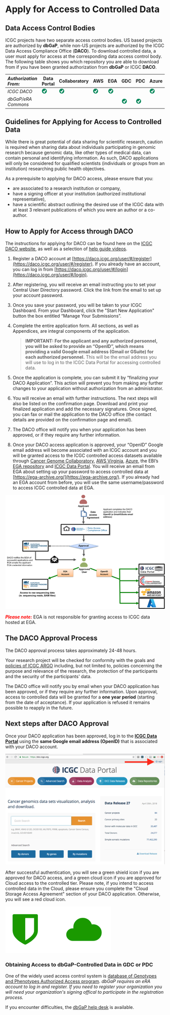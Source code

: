 # Apply for Access to Controlled Data


## Data Access Control Bodies

ICGC projects have two separate access control bodies. US based projects are authorized by **dbGaP**, while non-US projects are authorized by the ICGC Data Access Compliance Office (**DACO**). To download controlled data, a user must apply for access at the corresponding data access control body. The following table shows you which repository you are able to download from if you have been granted authorization from **dbGaP** or ICGC **DACO**.


| *Authorization From:*  | Data Portal | Collaboratory |  AWS |  EGA  | GDC   |  PDC  | Azure |
| :--------------------| ----------- | ------------- | ---- | ----- | ----- | ----- | ----- |
|   *ICGC DACO*	       |  ![checkmark](images/check_mark.png)  | ![checkmark](images/check_mark.png) | ![checkmark](images/check_mark.png) | ![checkmark](images/check_mark.png) |       |       | ![checkmark](images/check_mark.png) |
|   *dbGaP/eRA Commons*  |             |               |      |       | ![checkmark](images/check_mark.png)  | ![checkmark](images/check_mark.png) | |


## Guidelines for Applying for Access to Controlled Data

While there is great potential of data sharing for scientific research, caution is required when sharing data about individuals participating in genomic research because genomic data, like other types of medical data, can contain personal and identifying information. As such, DACO applications will only be considered for qualified scientists (individuals or groups from an institution) researching public health objectives.

As a prerequisite to applying for DACO access, please ensure that you:

- are associated to a research institution or company,
- have a signing officer at your institution (authorized institutional representative),
- have a scientific abstract outlining the desired use of the ICGC data with at least 3 relevant publications of which you were an author or a co-author.

## How to Apply for Access through DACO

The instructions for applying for DACO can be found here on the [ICGC DACO website](https://daco.icgc.org/), as well as a selection of [help guide videos](https://daco.icgc.org/help-guides/daco-help-guides/).

1. Register a DACO account at [https://daco.icgc.org/user/#/register](https://daco.icgc.org/user/#/register). If you already have an account, you can log in from [https://daco.icgc.org/user/#/login](https://daco.icgc.org/user/#/login). 
1. After registering, you will receive an email instructing you to set your Central User Directory password. Click the link from the email to set up your account password.
1. Once you save your password, you will be taken to your ICGC Dashboard. From your Dashboard, click the "Start New Application" button the box entitled “Manage Your Submissions”.
1. Complete the entire application form. All sections, as well as Appendices, are integral components of the application.

   > **IMPORTANT: For the applicant and any authorized personnel, you will be asked to provide an “OpenID”, which means providing a valid Google email address (Gmail or GSuite) for each authorized personnel.** This will be the email address you will use to log in to the ICGC Data Portal for accessing controlled data.

1. Once the application is complete, you can submit it by “finalizing your DACO Application”. This action will prevent you from making any further changes to your application without authorization from an administrator.
1. You will receive an email with further instructions. The next steps will also be listed on the confirmation page. Download and print your finalized application and add the necessary signatures. Once signed, you can fax or mail the application to the DACO office (the contact details are provided on the confirmation page and email).
1. The DACO office will notify you when your application has been approved, or if they require any further information.
1. Once your DACO access application is approved, your “OpenID” Google email address will become associated with an ICGC account and you will be granted access to the ICGC controlled access datasets available through [Cancer Genome Collaboratory](repositories/#collaboratory), [AWS Virginia](repositories/#aws), [Azure](repositories/#azure), the EBI’s [EGA repository](repositories/#ega) and [ICGC Data Portal](https://dcc.icgc.org/releases). You will receive an email from EGA about setting up your password to access controlled data at [https://ega-archive.org/](https://ega-archive.org/). If you already had an EGA account from before, you will use the same username/password to access ICGC controlled data at EGA.

![Applying-to-DACO](images/Applying_to_DACO_Diagram.png)

<span style="color:red">***Please note:***</span> EGA is not responsible for granting access to ICGC data hosted at EGA.


## The DACO Approval Process

The DACO approval process takes approximately 24-48 hours.

Your research project will be checked for conformity with the goals and [policies of ICGC ARGO](https://www.icgc-argo.org/page/72/introduction-and-goals-) including, but not limited to, policies concerning the purpose and relevance of the research, the protection of the participants and the security of the participants' data.

The DACO office will notify you by email when your DACO application has been approved, or if they require any further information. Upon approval, access to controlled data will be granted for a **one year period** (starting from the date of acceptance). If your application is refused it remains possible to reapply in the future.


## Next steps after DACO Approval

Once your DACO application has been approved, log in to the **[ICGC Data Portal](https://dcc.icgc.org/)** using the **same Google email address (OpenID)** that is associated with your DACO account.

   ![Portal-Login](images/Portal_login.png)

After successful authentication, you will see a green shield icon if you are approved for DACO access, and a green cloud icon if you are approved for Cloud access to the controlled tier. Please note, if you intend to access controlled data in the Cloud, please ensure you complete the "Cloud Storage Access Agreement" section of your DACO application. Otherwise, you will see a red cloud icon.

   ![DACO-Cloud-Access](images/daco-cloud-access.png)


### Obtaining Access to dbGaP-Controlled Data in GDC or PDC 

One of the widely used access control system is [database of Genotypes and Phenotypes Authorized Access program](https://dbgap.ncbi.nlm.nih.gov/aa/wga.cgi?page=login). _dbGaP requires an eRA account to log in and register. If you need to register your organization you will need your organization's signing offical to participate in the registration process._

If you encounter difficulties, the [dbGaP help desk](https://dbgap.ncbi.nlm.nih.gov/aa/wga.cgi?page=email&filter=from&from=login) is available.

